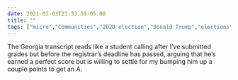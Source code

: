 ```yaml
---
date: 2021-01-03T21:33:59-05:00
title: ""
tags: ["micro","Communities","2020 election","Donald Trump","elections"]
---
```

The Georgia transcript reads like a student calling after I’ve submitted grades but before the registrar’s deadline has passed, arguing that he’s earned a perfect score but is willing to settle for my bumping him up a couple points to get an A. 
